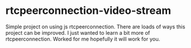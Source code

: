 # rtcpeerconnection-video-stream
Simple project on using js rtcpeerconnection.
There are loads of ways this project can be improved. I just wanted to learn a bit more of rtcpeerconnection. Worked for me hopefully it will work for you.
